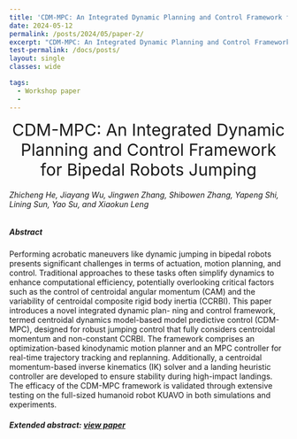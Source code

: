 ```yaml
---
title: 'CDM-MPC: An Integrated Dynamic Planning and Control Framework for Bipedal Robots Jumping'
date: 2024-05-12
permalink: /posts/2024/05/paper-2/
excerpt: "CDM-MPC: An Integrated Dynamic Planning and Control Framework for Bipedal Robots Jumping"
test-permalink: /docs/posts/
layout: single 
classes: wide

tags:
  - Workshop paper 
  -  
---
```


<center style="font-size:30px">
CDM-MPC: An Integrated Dynamic Planning and Control Framework for Bipedal Robots Jumping
</center>

###### Zhicheng He, Jiayang Wu, Jingwen Zhang, Shibowen Zhang, Yapeng Shi, Lining Sun, Yao Su, and Xiaokun Leng

##### Abstract
Performing acrobatic maneuvers like dynamic jumping in bipedal robots presents significant challenges in terms of actuation, motion planning, and control. Traditional approaches to these tasks often simplify dynamics to enhance computational efficiency, potentially overlooking critical factors such as the control of centroidal angular momentum (CAM) and the variability of centroidal composite rigid body inertia (CCRBI). This paper introduces a novel integrated dynamic plan- ning and control framework, termed centroidal dynamics model-based model predictive control (CDM-MPC), designed for robust jumping control that fully considers centroidal momentum and non-constant CCRBI. The framework comprises an optimization-based kinodynamic motion planner and an MPC controller for real-time trajectory tracking and replanning. Additionally, a centroidal momentum-based inverse kinematics (IK) solver and a landing heuristic controller are developed to ensure stability during high-impact landings. The efficacy of the CDM-MPC framework is validated through extensive testing on the full-sized humanoid robot KUAVO in both simulations and experiments.

##### Extended abstract: [view paper](/docs/assets/papers/cdm-mpc.pdf)








 

